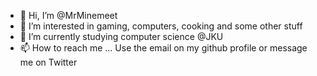 - 👋 Hi, I’m @MrMinemeet
- 👀 I’m interested in gaming, computers, cooking and some other stuff
- 🌱 I’m currently studying computer science @JKU
- 📫 How to reach me ...
Use the email on my github profile or message me on Twitter

<!---
MrMinemeet/MrMinemeet is a ✨ special ✨ repository because its `README.md` (this file) appears on your GitHub profile.
You can click the Preview link to take a look at your changes.
--->
